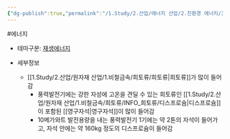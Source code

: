 ```yaml
---
{"dg-publish":true,"permalink":"/1.Study/2.산업/에너지 산업/2.친환경 에너지/3.풍력/풍력발전/","created":"2024-11-20T21:02:28.466+09:00","updated":"2025-06-25T11:23:44.134+09:00"}
---
```


#에너지 


- 테마구분: [재생에너지](재생에너지.md)
   

- 세부정보
	- [[1.Study/2.산업/원자재 산업/1.비철금속/희토류/희토류\|희토류]]가 많이 들어감
		- 풍력발전기에는 강한 자성에 고온을 견딜 수 있는 희토류인 [[1.Study/2.산업/원자재 산업/1.비철금속/희토류/INFO_희토류/디스프로슘\|디스프로슘]]이 포함된 [[영구자석\|영구자석]]이 많이 들어감
		- 10메가와트 발전용량을 내는 풍력발전기 1기에는 약 2톤의 자석이 들어가고, 자석 안에는 약 160kg 정도의 디스프로슘이 들어감
